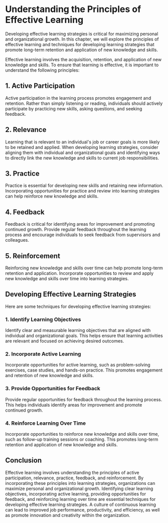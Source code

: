 # Understanding the Principles of Effective Learning

Developing effective learning strategies is critical for maximizing personal and organizational growth. In this chapter, we will explore the principles of effective learning and techniques for developing learning strategies that promote long-term retention and application of new knowledge and skills.

Effective learning involves the acquisition, retention, and application of new knowledge and skills. To ensure that learning is effective, it is important to understand the following principles:

## 1\. Active Participation

Active participation in the learning process promotes engagement and retention. Rather than simply listening or reading, individuals should actively participate by practicing new skills, asking questions, and seeking feedback.

## 2\. Relevance

Learning that is relevant to an individual's job or career goals is more likely to be retained and applied. When developing learning strategies, consider aligning them with individual and organizational goals and identifying ways to directly link the new knowledge and skills to current job responsibilities.

## 3\. Practice

Practice is essential for developing new skills and retaining new information. Incorporating opportunities for practice and review into learning strategies can help reinforce new knowledge and skills.

## 4\. Feedback

Feedback is critical for identifying areas for improvement and promoting continued growth. Provide regular feedback throughout the learning process and encourage individuals to seek feedback from supervisors and colleagues.

## 5\. Reinforcement

Reinforcing new knowledge and skills over time can help promote long-term retention and application. Incorporate opportunities to review and apply new knowledge and skills over time into learning strategies.

## Developing Effective Learning Strategies

Here are some techniques for developing effective learning strategies:

### 1\. Identify Learning Objectives

Identify clear and measurable learning objectives that are aligned with individual and organizational goals. This helps ensure that learning activities are relevant and focused on achieving desired outcomes.

### 2\. Incorporate Active Learning

Incorporate opportunities for active learning, such as problem-solving exercises, case studies, and hands-on practice. This promotes engagement and retention of new knowledge and skills.

### 3\. Provide Opportunities for Feedback

Provide regular opportunities for feedback throughout the learning process. This helps individuals identify areas for improvement and promote continued growth.

### 4\. Reinforce Learning Over Time

Incorporate opportunities to reinforce new knowledge and skills over time, such as follow-up training sessions or coaching. This promotes long-term retention and application of new knowledge and skills.

## Conclusion

Effective learning involves understanding the principles of active participation, relevance, practice, feedback, and reinforcement. By incorporating these principles into learning strategies, organizations can maximize personal and organizational growth. Identifying clear learning objectives, incorporating active learning, providing opportunities for feedback, and reinforcing learning over time are essential techniques for developing effective learning strategies. A culture of continuous learning can lead to improved job performance, productivity, and efficiency, as well as promote innovation and creativity within the organization.
